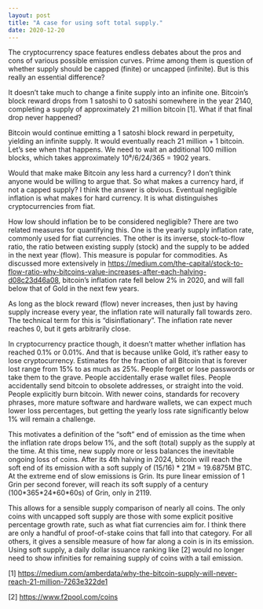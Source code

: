 ```yaml
---
layout: post
title: "A case for using soft total supply."
date: 2020-12-20
---
```


The cryptocurrency space features endless debates about the pros and cons of various possible emission curves. Prime among them is question of whether supply should be capped (finite) or uncapped (infinite). But is this really an essential difference?

It doesn’t take much to change a finite supply into an infinite one. Bitcoin’s block reward drops from 1 satoshi to 0 satoshi somewhere in the year 2140, completing a supply of approximately 21 million bitcoin [1]. What if that final drop never happened?

Bitcoin would continue emitting a 1 satoshi block reward in perpetuity, yielding an infinite supply. It would eventually reach 21 million + 1 bitcoin. Let’s see when that happens. We need to wait an additional 100 million blocks, which takes approximately 10⁸/6/24/365 = 1902 years.

Would that make make Bitcoin any less hard a currency? I don’t think anyone would be willing to argue that. So what makes a currency hard, if not a capped supply? I think the answer is obvious. Eventual negligible inflation is what makes for hard currency. It is what distinguishes cryptocurrencies from fiat.

How low should inflation be to be considered negligible? There are two related measures for quantifying this. One is the yearly supply inflation rate, commonly used for fiat currencies. The other is its inverse, stock-to-flow ratio, the ratio between existing supply (stock) and the supply to be added in the next year (flow). This measure is popular for commodities. As discussed more extensively in https://medium.com/the-capital/stock-to-flow-ratio-why-bitcoins-value-increases-after-each-halving-d08c23d46a08, bitcoin’s inflation rate fell below 2% in 2020, and will fall below that of Gold in the next few years.

As long as the block reward (flow) never increases, then just by having supply increase every year, the inflation rate will naturally fall towards zero. The technical term for this is “disinflationary”. The inflation rate never reaches 0, but it gets arbitrarily close.

In cryptocurrency practice though, it doesn’t matter whether inflation has reached 0.1% or 0.01%. And that is because unlike Gold, it’s rather easy to lose cryptocurrency. Estimates for the fraction of all Bitcoin that is forever lost range from 15% to as much as 25%. People forget or lose passwords or take them to the grave. People accidentally erase wallet files. People accidentally send bitcoin to obsolete addresses, or straight into the void. People explicitly burn bitcoin. With newer coins, standards for recovery phrases, more mature software and hardware wallets, we can expect much lower loss percentages, but getting the yearly loss rate significantly below 1% will remain a challenge.

This motivates a definition of the “soft” end of emission as the time when the inflation rate drops below 1%, and the soft (total) supply as the supply at the time. At this time, new supply more or less balances the inevitable ongoing loss of coins. After its 4th halving in 2024, bitcoin will reach the soft end of its emission with a soft supply of (15/16) * 21M = 19.6875M BTC. At the extreme end of slow emissions is Grin. Its pure linear emission of 1 Grin per second forever, will reach its soft supply of a century (100\*365\*24\*60\*60s) of Grin, only in 2119.

This allows for a sensible supply comparison of nearly all coins. The only coins with uncapped soft supply are those with some explicit positive percentage growth rate, such as what fiat currencies aim for. I think there are only a handful of proof-of-stake coins that fall into that category. For all others, it gives a sensible measure of how far along a coin is in its emission. Using soft supply, a daily dollar issuance ranking like [2] would no longer need to show infinities for remaining supply of coins with a tail emission.

[1] https://medium.com/amberdata/why-the-bitcoin-supply-will-never-reach-21-million-7263e322de1

[2] https://www.f2pool.com/coins
